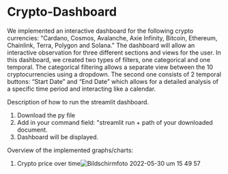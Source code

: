# Crypto-Dashboard
We implemented an interactive dashboard for the following crypto currencies: 
"Cardano, Cosmos, Avalanche, Axie Infinity, Bitcoin, Ethereum, Chainlink, Terra, Polygon and Solana."
The dashboard will allow an interactive observation for three different sections and views for the user. In this dashboard, we created two types of filters, one categorical and one temporal. The categorical filtering allows a separate view between the 10 cryptocurrencies using a dropdown. The second one consists of 2 temporal buttons: “Start Date” and “End Date” which allows for a detailed analysis of a specific time period and interacting like a calendar.



Description of how to run the streamlit dashboard.

1. Download the py file 
2. Add in your command field: "streamlit run + path of your downloaded document. 
3. Dashboard will be displayed.


Overview of the implemented graphs/charts:

1) Crypto price over time![Bildschirmfoto 2022-05-30 um 15 49 57](https://user-images.githubusercontent.com/74066252/171016914-4cbb521c-f428-4722-a77b-c01741fc11bc.png)

